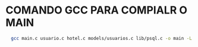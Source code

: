 # COMANDO GCC PARA COMPIALR O MAIN

```bash
  gcc main.c usuario.c hotel.c models/usuarios.c lib/psql.c -o main -L "/usr/lib/x86_64-linux-gnu" -lpq
```
